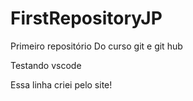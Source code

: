 # FirstRepositoryJP
Primeiro repositório Do curso git e git hub

Testando vscode 

Essa linha criei pelo site!

